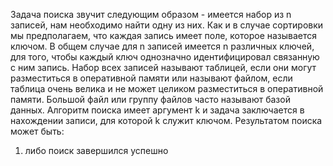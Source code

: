 Задача поиска звучит следующим образом - имеется набор из n записей, нам необходимо найти одну из них. Как и в случае сортировки мы предполагаем, что каждая запись имеет поле, которое называется ключом. В общем случае для n записей имеется n различных ключей, для того, чтобы каждый ключ однозначно идентифицировал связанную с ним запись. Набор всех записей называют таблицей, если они могут разместиться в оперативной памяти или называют файлом, если таблица очень велика и не может целиком разместиться в оперативной памяти. Большой файл или группу файлов часто называют базой данных. Алгоритм поиска имеет аргумент k и задача заключается в нахождении записи, для которой k служит ключом. Результатом поиска может быть:
1. либо поиск завершился успешно